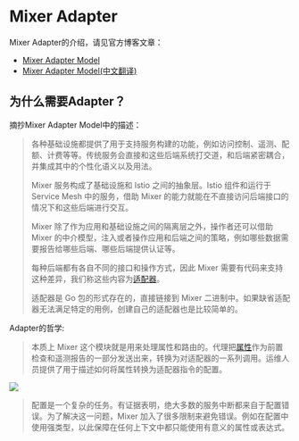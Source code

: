 # Mixer Adapter

Mixer Adapter的介绍，请见官方博客文章：

- [Mixer Adapter Model](https://istio.io/blog/2017/adapter-model/)
- [Mixer Adapter Model(中文翻译)](http://istio.doczh.cn/blog/2017/adapter-model.html)

## 为什么需要Adapter？

摘抄Mixer Adapter Model中的描述：

> 各种基础设施都提供了用于支持服务构建的功能，例如访问控制、遥测、配额、计费等等。传统服务会直接和这些后端系统打交道，和后端紧密耦合，并集成其中的个性化语义以及用法。
> 
> Mixer 服务构成了基础设施和 Istio 之间的抽象层。Istio 组件和运行于 Service Mesh 中的服务，借助 Mixer 的能力就能在不直接访问后端接口的情况下和这些后端进行交互。
> 
> Mixer 除了作为应用和基础设施之间的隔离层之外，操作者还可以借助 Mixer 的中介模型，注入或者操作应用和后端之间的策略，例如哪些数据需要报告给哪些后端、哪些后端提供认证等。
> 
> 每种后端都有各自不同的接口和操作方式，因此 Mixer 需要有代码来支持这种差异，我们称这些内容为[适配器](https://github.com/istio/istio/wiki/Mixer-Adapter-Dev-Guide)。
> 
> 适配器是 Go 包的形式存在的，直接链接到 Mixer 二进制中。如果缺省适配器无法满足特定的用例，创建自己的适配器也是比较简单的。

Adapter的哲学:

> 本质上 Mixer 这个模块就是用来处理属性和路由的。代理把[属性](http://istio.doczh.cn/docs/concepts/policy-and-control/attributes.html)作为前置检查和遥测报告的一部分发送出来，转换为对适配器的一系列调用。运维人员提供了用于描述如何将属性转换为适配器指令的配置。

![](http://istio.doczh.cn/docs/concepts/policy-and-control/img/mixer-config/machine.svg)

> 配置是一个复杂的任务。有证据表明，绝大多数的服务中断都来自于配置错误。为了解决这一问题，Mixer 加入了很多限制来避免错误。例如在配置中使用强类型，以此保障在任何上下文中都只能使用有意义的属性或表达式。





